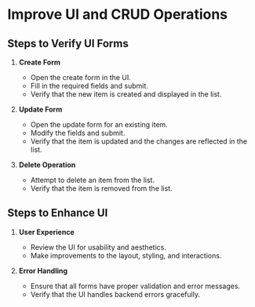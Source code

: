 # Improve UI and CRUD Operations

## Steps to Verify UI Forms

1. **Create Form**
   - Open the create form in the UI.
   - Fill in the required fields and submit.
   - Verify that the new item is created and displayed in the list.

2. **Update Form**
   - Open the update form for an existing item.
   - Modify the fields and submit.
   - Verify that the item is updated and the changes are reflected in the list.

3. **Delete Operation**
   - Attempt to delete an item from the list.
   - Verify that the item is removed from the list.

## Steps to Enhance UI

1. **User Experience**
   - Review the UI for usability and aesthetics.
   - Make improvements to the layout, styling, and interactions.

2. **Error Handling**
   - Ensure that all forms have proper validation and error messages.
   - Verify that the UI handles backend errors gracefully.
